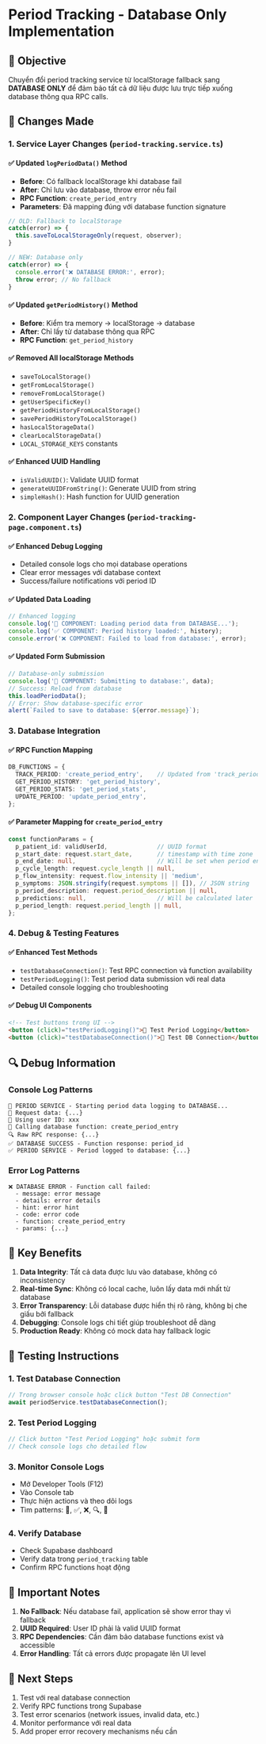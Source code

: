 # Period Tracking - Database Only Implementation

## 🎯 Objective
Chuyển đổi period tracking service từ localStorage fallback sang **DATABASE ONLY** để đảm bảo tất cả dữ liệu được lưu trực tiếp xuống database thông qua RPC calls.

## 🔧 Changes Made

### 1. **Service Layer Changes** (`period-tracking.service.ts`)

#### ✅ **Updated `logPeriodData()` Method**
- **Before**: Có fallback localStorage khi database fail
- **After**: Chỉ lưu vào database, throw error nếu fail
- **RPC Function**: `create_period_entry`
- **Parameters**: Đã mapping đúng với database function signature

```typescript
// OLD: Fallback to localStorage
catch(error) => {
  this.saveToLocalStorageOnly(request, observer);
}

// NEW: Database only
catch(error) => {
  console.error('❌ DATABASE ERROR:', error);
  throw error; // No fallback
}
```

#### ✅ **Updated `getPeriodHistory()` Method**
- **Before**: Kiểm tra memory → localStorage → database
- **After**: Chỉ lấy từ database thông qua RPC
- **RPC Function**: `get_period_history`

#### ✅ **Removed All localStorage Methods**
- `saveToLocalStorage()`
- `getFromLocalStorage()`
- `removeFromLocalStorage()`
- `getUserSpecificKey()`
- `getPeriodHistoryFromLocalStorage()`
- `savePeriodHistoryToLocalStorage()`
- `hasLocalStorageData()`
- `clearLocalStorageData()`
- `LOCAL_STORAGE_KEYS` constants

#### ✅ **Enhanced UUID Handling**
- `isValidUUID()`: Validate UUID format
- `generateUUIDFromString()`: Generate UUID from string
- `simpleHash()`: Hash function for UUID generation

### 2. **Component Layer Changes** (`period-tracking-page.component.ts`)

#### ✅ **Enhanced Debug Logging**
- Detailed console logs cho mọi database operations
- Clear error messages với database context
- Success/failure notifications với period ID

#### ✅ **Updated Data Loading**
```typescript
// Enhanced logging
console.log('🔄 COMPONENT: Loading period data from DATABASE...');
console.log('✅ COMPONENT: Period history loaded:', history);
console.error('❌ COMPONENT: Failed to load from database:', error);
```

#### ✅ **Updated Form Submission**
```typescript
// Database-only submission
console.log('🚀 COMPONENT: Submitting to database:', data);
// Success: Reload from database
this.loadPeriodData();
// Error: Show database-specific error
alert(`Failed to save to database: ${error.message}`);
```

### 3. **Database Integration**

#### ✅ **RPC Function Mapping**
```typescript
DB_FUNCTIONS = {
  TRACK_PERIOD: 'create_period_entry',    // Updated from 'track_period_and_fertility'
  GET_PERIOD_HISTORY: 'get_period_history',
  GET_PERIOD_STATS: 'get_period_stats',
  UPDATE_PERIOD: 'update_period_entry',
};
```

#### ✅ **Parameter Mapping for `create_period_entry`**
```typescript
const functionParams = {
  p_patient_id: validUserId,              // UUID format
  p_start_date: request.start_date,       // timestamp with time zone
  p_end_date: null,                       // Will be set when period ends
  p_cycle_length: request.cycle_length || null,
  p_flow_intensity: request.flow_intensity || 'medium',
  p_symptoms: JSON.stringify(request.symptoms || []), // JSON string
  p_period_description: request.period_description || null,
  p_predictions: null,                    // Will be calculated later
  p_period_length: request.period_length || null,
};
```

### 4. **Debug & Testing Features**

#### ✅ **Enhanced Test Methods**
- `testDatabaseConnection()`: Test RPC connection và function availability
- `testPeriodLogging()`: Test period data submission với real data
- Detailed console logging cho troubleshooting

#### ✅ **Debug UI Components**
```html
<!-- Test buttons trong UI -->
<button (click)="testPeriodLogging()">🧪 Test Period Logging</button>
<button (click)="testDatabaseConnection()">🔗 Test DB Connection</button>
```

## 🔍 Debug Information

### **Console Log Patterns**
```
🚀 PERIOD SERVICE - Starting period data logging to DATABASE...
📝 Request data: {...}
👤 Using user ID: xxx
🔧 Calling database function: create_period_entry
🔍 Raw RPC response: {...}
✅ DATABASE SUCCESS - Function response: period_id
✅ PERIOD SERVICE - Period logged to database: {...}
```

### **Error Log Patterns**
```
❌ DATABASE ERROR - Function call failed:
  - message: error message
  - details: error details
  - hint: error hint
  - code: error code
  - function: create_period_entry
  - params: {...}
```

## 🎯 Key Benefits

1. **Data Integrity**: Tất cả data được lưu vào database, không có inconsistency
2. **Real-time Sync**: Không có local cache, luôn lấy data mới nhất từ database
3. **Error Transparency**: Lỗi database được hiển thị rõ ràng, không bị che giấu bởi fallback
4. **Debugging**: Console logs chi tiết giúp troubleshoot dễ dàng
5. **Production Ready**: Không có mock data hay fallback logic

## 🧪 Testing Instructions

### **1. Test Database Connection**
```javascript
// Trong browser console hoặc click button "Test DB Connection"
await periodService.testDatabaseConnection();
```

### **2. Test Period Logging**
```javascript
// Click button "Test Period Logging" hoặc submit form
// Check console logs cho detailed flow
```

### **3. Monitor Console Logs**
- Mở Developer Tools (F12)
- Vào Console tab
- Thực hiện actions và theo dõi logs
- Tìm patterns: 🚀, ✅, ❌, 🔍, 📝

### **4. Verify Database**
- Check Supabase dashboard
- Verify data trong `period_tracking` table
- Confirm RPC functions hoạt động

## 🚨 Important Notes

1. **No Fallback**: Nếu database fail, application sẽ show error thay vì fallback
2. **UUID Required**: User ID phải là valid UUID format
3. **RPC Dependencies**: Cần đảm bảo database functions exist và accessible
4. **Error Handling**: Tất cả errors được propagate lên UI level

## 🔄 Next Steps

1. Test với real database connection
2. Verify RPC functions trong Supabase
3. Test error scenarios (network issues, invalid data, etc.)
4. Monitor performance với real data
5. Add proper error recovery mechanisms nếu cần
